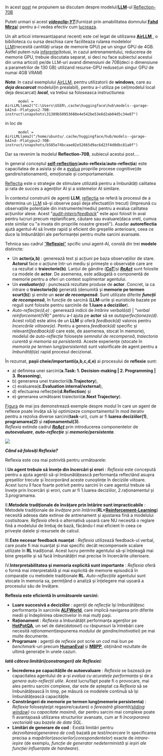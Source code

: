 In acest [post](https://www.youtube.com/watch?v=jZtR7SIEcZs) ne propunem sa discutam despre modelul/[**LLM**](https://huggingface.co/mattshumer/Reflection-Llama-3.1-70B)-ul [Reflection-70B](https://www.unite.ai/ro/reflection-70b-llm-with-self-correcting-cognition-and-leading-performance/)

Puteti urmari si acest [***videoclip-YT***](https://www.youtube.com/watch?v=jZtR7SIEcZs)(furnizat prin amabilitatea domnului [**Fahd Mirza**](https://blog.langchain.dev/reflection-agents/)) pentru a-l vedea efectiv cum [lucreaza](https://www.youtube.com/watch?v=gYBlzMsII9c).

Un alt articol interesant(aparut recent) este cel legat de utilizarea [**AirLLM**  ](https://huggingface.co/blog/lyogavin/airllm), o bibilioteca cu sursa deschisa care faciliteaza rularea modelelor [LLM](https://huggingface.co/garage-bAInd/Platypus2-70B-instruct)(necesită cantități uriașe de memorie GPU) pe un singur GPU de 4GB. Astfel putem rula [inferente](https://github.com/lyogavin/airllm/blob/main/examples/inferrence.ipynb)(totusi, in cazul antrenamentului, reducerea de memorie GPU, trebuie discutata separat, si deci nu face subiectul acestui din urma articol) pe/de LLM-uri avand dimensiuni de 70B(deci o dimensiune a parametrilor de 130 GB) utilizand resurse-GPU reduse(un singur GPU de numai 4GB VRAM)

***Nota***: In cazul exemplului [AirLLM](https://huggingface.co/blog/lyogavin/airllm), pentru utilizatorii de **windows**, care au ***deja descarcat*** modelul(in prealabil), pentru a-l utiliza pe cel(modelul local deja descarcat) ***local***, va trebui sa foloseasca instructiunea:

          model = AirLLMLlama2("C:\Users\USER\.cache\huggingface\hub\models--garage-bAInd--Platypus2-70B-instruct\snapshots\31389b50953688e4e542be53e6d2ab04d5c34e87")

in loc de

          model = AirLLMLlama2("/home/ubuntu/.cache/huggingface/hub/models--garage-bAInd--Platypus2-70B-instruct/snapshots/b585e74bcaae02e52665d9ac6d23f4d0dbc81a0f")



Dar sa revenim la modelul **Reflection-70B**, subiecul acestui post....

In general conceptul [**self-reflection**](https://en.wikipedia.org/wiki/Self-reflection)(**auto-reflexia**/**auto-reflecția**) este capacitatea de a asista și de a [evalua](https://dev.to/lgrammel/tutorial-create-an-ai-agent-that-reads-wikipedia-for-you-31cm) propriile procese cognitive(de gandire/rationament), emoționale și comportamentale. 

[Reflecția](https://langchain-ai.github.io/langgraphjs/tutorials/reflection/reflection/) este o strategie de stimulare utilizată pentru a îmbunătăți calitatea și rata de succes a agenților AI și a sistemelor AI similare.

În contextul construirii de agenți **LLM**, [reflecția](https://promptengineering.org/reflexion-an-iterative-approach-to-llm-problem-solving/) se referă la procesul de a determina un [LLM](https://www.unite.ai/ro/overcoming-llm-hallucinations-using-retrieval-augmented-generation-rag/) să-și observe pașii deja efectuati(in trecut) (împreună cu observațiile potențiale din instrumente/mediu) pentru a evalua calitatea acțiunilor alese. Acest "[*audit-intern/feedback*](https://www.promptingguide.ai/techniques/reflexion)" este apoi folosit în aval pentru lucruri precum replanificare, căutare sau evaluare(daca vreti, cumva este similar cu "a invata din propriile noastre greseli"). Asadar **autoreflectia** ajută agentul-AI să învețe rapid și eficient din greșelile anterioare, ceea ce duce la îmbunătățiri ale performanței pentru multe sarcini avansate.

Tehnica sau cadrul ["**Reflexiei**"](https://www.promptingguide.ai/techniques/reflexion) spcific unui agent-AI, constă din trei **modele** distincte:

 - Un **actor(a,b)** : generează text și acțiuni pe baza observațiilor de stare.
                  **Actorul** face o acțiune într-un mediu și primește o observație care are ca rezultat o **traiectorie(b)**.
                  Lanțul de gândire ([**CoT**](https://www.promptingguide.ai/techniques/cot))și [***ReAct***](https://www.promptingguide.ai/techniques/react) sunt folosite ca modele de **actor**.
                  De asemenea, este adăugată o componentă de memorie pentru a oferi un context suplimentar agentului.
 - Un ***evaluator(c)*** : punctează rezultate produse de **actor**.
                      Concret, ia ca intrare o **traiectorie(b)** generată (denumită și **memorie pe termen scurt(b)**) și emite un ***scor de recompensă***.
                      Sunt utilizate diferite ***funcții de recompensă***, în funcție de sarcină (**LLM**-urile și euristicile bazate pe reguli sunt folosite pentru sarcinile de **1.luare a deciziilor**).
 - *Auto-reflecție(d,e)* : generează indicii de *întărire verbală(d)* | *"verbal reinforcement(VR)"* pentru a-l ajuta pe **actor** să se *autoperfecționeze(d)*.
                        Acest rol(*d*) este atins de un **LLM** și oferă *feedback(d)* valoros pentru *încercările viitoare(e)*.
                        Pentru a genera *feedback(d)* specific și relevant(*feedback(d)* care este, de asemenea, stocat în memorie),
                        modelul de *auto-reflecție* folosește *semnalul de recompensă*, *traiectoria curentă* și *memoria sa persistentă*.
                        Aceste experiențe (stocate în *memoria pe termen lung/persistenta*) sunt valorificate de agent pentru a *îmbunătăți(e)* rapid procesul decizional.

În rezumat, **pașii cheie/importanti(a,b,c,d,e)** ai procesului de **reflexie** sunt:

 - a) definirea unei sarcini(**a.Task: 1. Decision-making | 2. Programming | 3. Reasoning**),
 - b) generarea unei traiectorii(**b.Trajectory**),
 - c) evaluarea(**c.Evaluation internal/external**),
 - d) efectuarea reflecției(**d.Reflection**) și
 - e) generarea următoarei traiectorii(**e.Next Trajectory**).

[Figura](https://www.promptingguide.ai/_next/image?url=%2F_next%2Fstatic%2Fmedia%2Freflexion-examples.7558c279.png&w=1920&q=75) de mai jos demonstrează exemple despre modul în care un agent de reflexie poate învăța să își optimizeze comportamentul în mod iterativ pentru a rezolva diverse sarcini(**task**-uri), cum ar fi **luarea deciziilor(1)**, **programarea(2)** și **raționamentul(3)**.<br/>*Reflexia* extinde cadrul [***ReAct***](https://paperswithcode.com/paper/react-synergizing-reasoning-and-acting-in) prin introducerea componentelor de ***autoevaluare***, ***auto-reflecție*** și ***memorie/persistenta***.

[<img src="https://www.promptingguide.ai/_next/image?url=%2F_next%2Fstatic%2Fmedia%2Freflexion-examples.7558c279.png&w=1920&q=75">]([https://link-to-your-URL/](https://www.promptingguide.ai/techniques/reflexion))

***Când să folosiți Reflexia?***

Reflexia este cea mai potrivită pentru următoarele:

I.**Un agent trebuie să învețe din încercări și erori** : *Reflexia* este concepută pentru a ajuta agenții să-și îmbunătățească performanța reflectând asupra greșelilor trecute și încorporând aceste cunoștințe în deciziile viitoare. Acest lucru îl face foarte potrivit pentru sarcini în care agentul trebuie să învețe prin încercări și erori, cum ar fi 1.luarea deciziilor, 2.raționamentul și 3.programarea.

II.**Metodele tradiționale de învățare prin întărire sunt impracticabile** : Metodele tradiționale de *învățare prin întărire*(**RL=[Reinforcement-Learning](https://en.wikipedia.org/wiki/Reinforcement_learning)**) necesită adesea date extinse de antrenament și ajustarea fină a modelului costisitoare. *Reflexia* oferă o alternativă ușoară care NU necesită o reglare fină a modelului de limbaj de bază, făcându-l mai eficient în ceea ce privește datele și resursele de calcul.

III.**Este necesar feedback nuanțat** : *Reflexia* utilizează feedback-ul verbal, care poate fi mai nuanțat și mai specific decât recompensele scalare utilizate în **RL** tradițional. Acest lucru permite agentului să-și înțeleagă mai bine greșelile și să facă îmbunătățiri mai precise în încercările ulterioare.

IV.**Interpretabilitatea și memoria explicită sunt importante** : *Reflexia* oferă o formă mai interpretabilă și mai explicită de memorie episodică în comparație cu metodele tradiționale **RL**. *Auto-reflecțiile* agentului sunt stocate în memoria sa, permițând o analiză și înțelegere mai ușoară a procesului său de învățare.

**Reflexia este eficientă în următoarele sarcini:**

 - **Luare succesivă a deciziilor** : agenții de *reflecție* își îmbunătățesc performanța în sarcinile [**ALFWorld**](https://paperswithcode.com/dataset/alfworld), care implică navigarea prin diferite medii și îndeplinirea obiectivelor în mai mulți pași.
 - **Raționament** : *Reflexia* a îmbunătățit performanța agenților pe [**HotPotQA**](https://www.youtube.com/watch?v=Qz_2KjNfa7I), un set de date(*dataset*) cu răspunsuri la întrebări care necesită *raționament*(expunerea *modului de gandire/motivatiei*) pe mai multe documente.
 - **Programare** : agenții de *reflexie* pot scrie un *cod* mai bun pe *benchmark*-uri precum [**HumanEval**](https://github.com/turintech/reflexion-human-eval) și [**MBPP**](https://paperswithcode.com/paper/reflexion-language-agents-with-verbal), obținând rezultate de ultimă generație în unele cazuri.

***Iată câteva limitări(constrangeri) ale Reflexiei:***

 - **Încrederea pe capacitățile de autoevaluare** : *Reflexia* se bazează pe capacitatea agentului de a-și *evalua cu acuratețe performanța* și de a *genera auto-reflecții utile*. Acest lucru/fapt poate fi o provocare, mai ales pentru sarcini complexe, dar este de așteptat ca *Reflexia* să se îmbunătățească în timp, pe măsură ce modelele continuă să își îmbunătățească capacitățile.
 - **Constrângeri de memorie pe termen lung(memorie persistenta)** : *Reflexia* folosește(pt regasire/cautare) o *fereastră glisantă([sliding window](https://pcom.pages.upb.ro/labs/lab6/sliding_window.html))* cu *capacitate maximă*, dar pentru sarcini mai complexe poate fi avantajoasă utilizarea structurilor avansate, cum ar fi *încorporarea vectorială* sau *bazele de date SQL*.
 - **Limitări de generare de cod** : Există limitări pentru *dezvoltarea*(*generarea de cod*) bazată pe *test/incercare* în specificarea precisa a *mapărilor*(*asocierilor*|*corespondentelor*) exacte de *intrare-ieșire* (de exemplu, *funcție de generator nedeterministă* și *ieșiri ale funcției influențate de hardware*).

